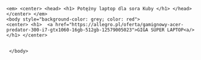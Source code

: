 <html>

         
      

    <em> <center> <head> <h1> Potężny laptop dla sora Kuby </h1> </head> </center> </em> 
    <body style="background-color: grey; color: red">
    <center> <h1>  <a href="https://allegro.pl/oferta/gamignowy-acer-predator-300-i7-gtx1060-16gb-512gb-12579005023">GIGA SUPER LAPTOP<a/> </h1> </center>


     </body>
     


</html>

























